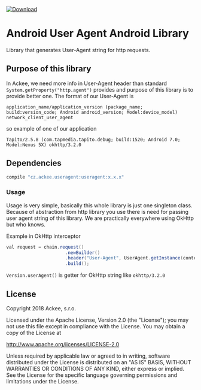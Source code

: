 [ ![Download](https://api.bintray.com/packages/ackeecz/user-agent/useragent/images/download.svg) ](https://bintray.com/ackeecz/user-agent/user-agent/_latestVersion)

# Android User Agent Android Library
Library that generates User-Agent string for http requests. 

## Purpose of this library
In Ackee, we need more info in User-Agent header than standard `System.getProperty("http.agent")` provides and purpose of this library is to provide better one. 
The format of our User-Agent is 
```
application_name/application_version (package_name; build:version_code; Android android_version; Model:device_model) network_client_user_agent
```
so example of one of our application
```
Tapito/2.5.8 (com.tapmedia.tapito.debug; build:1520; Android 7.0; Model:Nexus 5X) okhttp/3.2.0
```

## Dependencies
```groovy
compile "cz.ackee.useragent:useragent:x.x.x"
```

### Usage
Usage is very simple, basically this whole library is just one singleton class. Because of abstraction from http library you use there is need for passing user agent string of this library. We are practically everywhere using OkHttp but who knows. 

Example in OkHttp interceptor 
```java
val request = chain.request()
                      .newBuilder()
                      .header("User-Agent", UserAgent.getInstance(context).getUserAgentString(Version.userAgent()))
                      .build();
```

`Version.userAgent()` is getter for OkHttp string like `okhttp/3.2.0`

## License
Copyright 2018 Ackee, s.r.o.

Licensed under the Apache License, Version 2.0 (the "License");
you may not use this file except in compliance with the License.
You may obtain a copy of the License at

http://www.apache.org/licenses/LICENSE-2.0

Unless required by applicable law or agreed to in writing, software
distributed under the License is distributed on an "AS IS" BASIS,
WITHOUT WARRANTIES OR CONDITIONS OF ANY KIND, either express or implied.
See the License for the specific language governing permissions and
limitations under the License.

